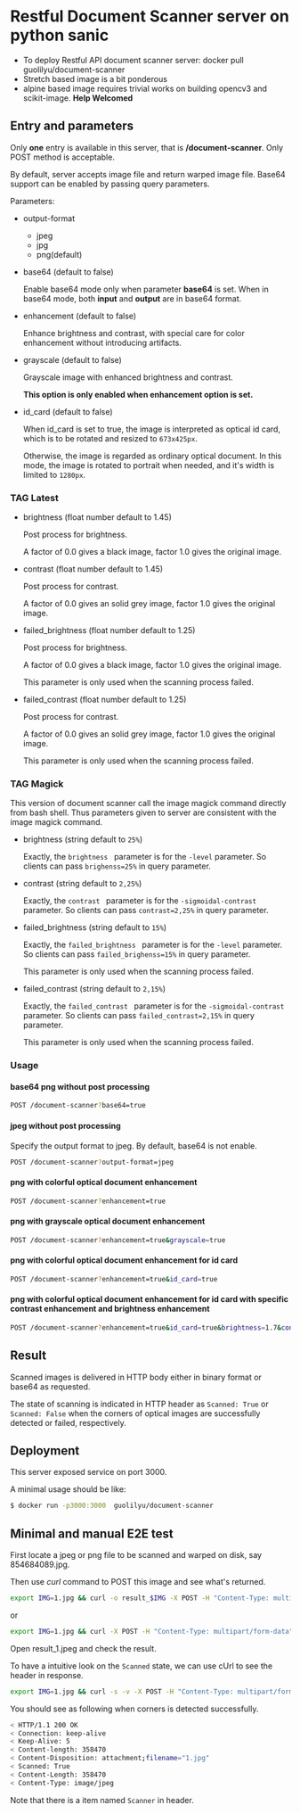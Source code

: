 # Restful Document Scanner server on python sanic
- To deploy Restful API document scanner server: docker pull guolilyu/document-scanner
- Stretch based image is a bit ponderous
- alpine based image requires trivial works on building opencv3 and scikit-image. **Help Welcomed**

## Entry and parameters
Only **one** entry is available in this server, that is **/document-scanner**. Only POST method is acceptable.

By default, server accepts image file and return warped image file. Base64 support can be enabled by passing query parameters.

Parameters:
- output-format

   - jpeg
   - jpg
   - png(default)
   
- base64 (default to false)

    Enable base64 mode only when parameter **base64** is set. When in base64 mode, both **input** and **output** are in base64 format.
    
- enhancement (default to false)

    Enhance brightness and contrast, with special care for color enhancement without introducing artifacts. 
    
- grayscale (default to false)

    Grayscale image with enhanced brightness and contrast. 
    
    **This option is only enabled when enhancement option is set.**
    
- id_card (default to false)

    When id_card is set to true, the image is interpreted as optical id card, which is to be rotated and resized to `673x425px`.
    
    Otherwise, the image is regarded as ordinary optical document. In this mode, the image is rotated to portrait when needed, and it's width is limited to `1280px`.
    
### TAG Latest
- brightness (float number default to 1.45)

    Post process for brightness. 
    
    A factor of 0.0 gives a black image, factor 1.0 gives the original image.

- contrast (float number default to 1.45)

    Post process for contrast. 
    
    A factor of 0.0 gives an solid grey image, factor 1.0 gives the original image.

- failed_brightness (float number default to 1.25)

    Post process for brightness. 
    
    A factor of 0.0 gives a black image, factor 1.0 gives the original image.
    
    This parameter is only used when the scanning process failed.

- failed_contrast (float number default to 1.25)
    
    Post process for contrast. 
    
    A factor of 0.0 gives an solid grey image, factor 1.0 gives the original image.
    
    This parameter is only used when the scanning process failed.
### TAG Magick
This version of document scanner call the image magick command directly from bash shell. Thus parameters given to server are consistent with the image magick command.

    
- brightness (string default to `25%`)

    Exactly, the `brightness ` parameter is for the `-level` parameter. So clients can pass `brighenss=25%` in query parameter.

- contrast (string default to `2,25%`)
    
    Exactly, the `contrast ` parameter is for the `-sigmoidal-contrast` parameter. So clients can pass `contrast=2,25%` in query parameter.
    
- failed_brightness (string default to `15%`)

    Exactly, the `failed_brightness ` parameter is for the `-level` parameter. So clients can pass `failed_brighenss=15%` in query parameter.
    
    This parameter is only used when the scanning process failed.

- failed_contrast (string default to `2,15%`)
    
    Exactly, the `failed_contrast ` parameter is for the `-sigmoidal-contrast` parameter. So clients can pass `failed_contrast=2,15%` in query parameter.
    
    This parameter is only used when the scanning process failed.

### Usage 
#### base64 png without post processing
```bash
POST /document-scanner?base64=true
```
#### jpeg without post processing
Specify the output format to jpeg. By default, base64 is not enable.
```bash
POST /document-scanner?output-format=jpeg
```
#### png with colorful optical document enhancement
```bash
POST /document-scanner?enhancement=true
```

#### png with grayscale optical document enhancement
```bash
POST /document-scanner?enhancement=true&grayscale=true
```

#### png with colorful optical document enhancement for id card
```bash
POST /document-scanner?enhancement=true&id_card=true
```

#### png with colorful optical document enhancement for id card with specific contrast enhancement and brightness enhancement
```bash
POST /document-scanner?enhancement=true&id_card=true&brightness=1.7&contrast=1.6
```

## Result

Scanned images is delivered in HTTP body either in binary format or base64 as requested.

The state of scanning is indicated in HTTP header as `Scanned: True` or `Scanned: False` when the corners of optical images are successfully detected or failed, respectively.

## Deployment
This server exposed service on port 3000.

A minimal usage should be like:
```bash
$ docker run -p3000:3000  guolilyu/document-scanner
```

## Minimal and manual E2E test
First locate a jpeg or png file to be scanned and warped on disk, say 854684089.jpg.

Then use *curl* command to POST this image and see what's returned.

```bash
export IMG=1.jpg && curl -o result_$IMG -X POST -H "Content-Type: multipart/form-data"  -F "data=@data/$IMG" http://localhost:3000/document-scanner\?output-format\=jpeg
```
or 
```bash
export IMG=1.jpg && curl -X POST -H "Content-Type: multipart/form-data"  -F "data=@data/$IMG" http://localhost:3000/document-scanner\?output-format\=jpeg > result_$IMG
```

Open result_1.jpeg and check the result.

To have a intuitive look on the `Scanned` state, we can use cUrl to see the header in response.
```bash
export IMG=1.jpg && curl -s -v -X POST -H "Content-Type: multipart/form-data"  -F "data=@data/$IMG" http://localhost:3000/document-scanner\?output-format\=jpeg > /dev/null
```

You should see as following when corners is detected successfully.

```bash
< HTTP/1.1 200 OK
< Connection: keep-alive
< Keep-Alive: 5
< Content-length: 358470
< Content-Disposition: attachment;filename="1.jpg"
< Scanned: True
< Content-Length: 358470
< Content-Type: image/jpeg
```

Note that there is a item named `Scanner` in header.
